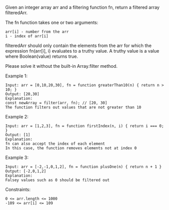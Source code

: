 Given an integer array arr and a filtering function fn, return a filtered array filteredArr.<br>

The fn function takes one or two arguments:

    arr[i] - number from the arr
    i - index of arr[i]

filteredArr should only contain the elements from the arr for which the expression fn(arr[i], i) evaluates to a truthy value. A truthy value is a value where Boolean(value) returns true.<br>

Please solve it without the built-in Array.filter method.<br>

Example 1:

    Input: arr = [0,10,20,30], fn = function greaterThan10(n) { return n > 10; }
    Output: [20,30]
    Explanation:
    const newArray = filter(arr, fn); // [20, 30]
    The function filters out values that are not greater than 10

Example 2:

    Input: arr = [1,2,3], fn = function firstIndex(n, i) { return i === 0; }
    Output: [1]
    Explanation:
    fn can also accept the index of each element
    In this case, the function removes elements not at index 0

Example 3:

    Input: arr = [-2,-1,0,1,2], fn = function plusOne(n) { return n + 1 }
    Output: [-2,0,1,2]
    Explanation:
    Falsey values such as 0 should be filtered out

Constraints:

    0 <= arr.length <= 1000
    -109 <= arr[i] <= 109
